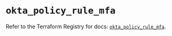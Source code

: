 # `okta_policy_rule_mfa`

Refer to the Terraform Registry for docs: [`okta_policy_rule_mfa`](https://registry.terraform.io/providers/okta/okta/4.8.0/docs/resources/policy_rule_mfa).
